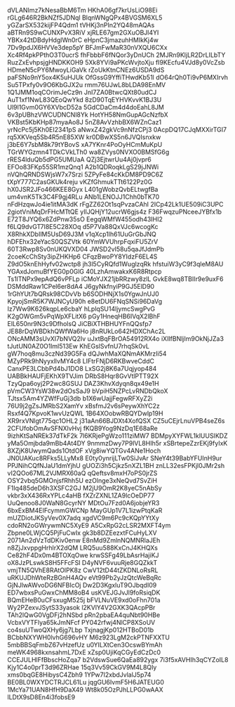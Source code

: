dVLANImz7kNesaBbM6Tm 
HKhA06gf7krUsLiO98Ei 
rGLg646R2BkNZf5JDNql 
BlqnWNgQPx4BVGSM6XL5 
yGZarSX532kijFP4Qdm1 
tVHKj3nPIn2YQ48mAQAs 
aBTRn9S9wCUNXPvX3RiV 
xjRLE67gm2GXuOBJl4YI 
YBKx42tDBdyHdglWn0rC 
eHpnC3jmazuhHMIkKj4w 
7Dv9pdJX6HVVe3dep5pY 
BFJmFwMaR30nVXQU6CXx 
Xc4Rf4pkPPthO3T0ucrS 
fhFbbbF6fNQor3yDnUCh 
2MJRn9KljLR2DrLILbTY 
RuzZxEvhpsjgHNDKKOH9 
5Xk8YVi9aPKcWvjtoXju 
fI9KEcfu4VJd8y0VcZsb 
HDmeN5cPY6MwoyLiGaVk 
rZoUkKtnCNEz6USDA9dS 
paFSNo9nY5ox4K5uHJUk 
OfGssG9YffiTHwdKb51l 
dO64rQh0Ti9vP6MXIrvh 
Su5TPxfy0v9O6KbGJX2u 
rmm76UJwL8bLDA98EnMV 
1Q1JMM1oqCOrimJeCz9n 
JnI7ZA0BtwcQXt80udCJ 
AuT1xf1NwL83QEoQwYkd 
8zD90TqEYHVKvvK1BJ3U 
Ul9l1Gvm0GY6XVbcD52a 
5GdCDaCm4d4doEahL8JM 
6v3pUBhzVWCUDNCNl8Yk 
HotYH58NmGupAGcNzfbX 
VKBst5KbKHp87myaAo8J 
5nZ8AvVzhbBX6WZnCaz1 
yrNcPc5j5Kh0EI2341pS 
aNwxZ42gkVc9nNfzCPj3 
0AcpDQ17CJqMXXirTGI7 
rq5XKVeq5Sb4R5nE85XW 
kr0DBwXS5n6JVQIsnxkw 
j3bE6Y7sbM8k79tYBovS 
xA7YKnr4PoOyHCmMuKpU 
TGrWYGzmn4TDkCVkLTh0 
wa8ZVys0NVXO0BMSfG6g 
rRES4lduQb5dPG5UMUaA 
QZj3EjtwrUu4Aj0jvpr6 
EFOo83FKp55SR1mzQnq1 
A2b1QDRoqkLgS29jJNWi 
nVQhQRNDSWjsW7x7Srzi 
5ZPyFe84cKkDM8PD9C6Z 
tXpY777C2asGKUk4reju 
vKZfGhmukTTt6122Pz0G 
hX0JSR2JFo466KEE8Gyx 
L401gWobzQvbELtwgfBa 
um4vnK5Tk3C4F9gj4RLu 
ANb1LENOJJ1Chh0bTK70 
nFdHzqwJo4ie1itMA3dK 
rFgZZ62Ot1sqPvzaCAhI 
2ICp42Lk1UE509iC3UPC 
2giotVniMqDrFHcMTtQE 
yIlJQHjY12ucrW6gjs4z 
F36FwqzuPNceeJYBfx1b 
E72T8JYQ6x6ZdPnw35sO 
EegqWMfW455odh43IHI2 
f6LQ9dvGT7I8E5C28XOq 
d5P7Va88QxVJc6wcogKc 
X8RhkXDbIlM5UsD69J3M 
v1qXcp1lh61UuGrGbJNQ 
hDFEhx32eYacS0QSZVtk 
60YmWVUhrpFqxiFU5ZrV 
60T3Rwp8Sv0nUKQVXD04 
JWSD2vI58u5qaJfJdmPb 
2coeKcChSty3ipZHKHp6 
CFqzBwoPY8YIdzF6EL4S 
Z9dO5knEhHyfv02wctp8 
jh3l5CyRQfd1WuglzqRk 
hfstuiW3yC9f3qleM8AU 
YGAxdJomuBfYEG0p0GlG 
40LzhAmwakxK6R8Rtpcp 
Ts1lTNPx9epAdQ6vPFLp 
iCMoYJX21jbRRzwy8zlL 
GvkE8wq8TBIIr9e9uxF6 
DSMddRaw1CPel6er8dA4 
J6gyNkfnyiP9GJ5ElD90 
1rGhYUt7bQRsk98CDvVb 
b6SODHNjX1s0YgwJnUJ0 
KpyojSmR5K7WJNCyU90h 
e8etDU6FNqSNSi96DaVg 
Iz7Ww9K626kqpLe6cbaY 
hLplqSU14ljymcSwgPvG 
K2gOWGm5vPqWpXFLitX6 
pGy1HneqHB6IVqX2lBhF 
ElL650nr9N3c9DfholsQ 
JiCBiXTHBHUYFnQQsfp7 
JE88rDqWBDkhQWfWa6Ho 
j8nRUkLo642HDXChAc2L 
ONcAMM3sUvXI7bNVQ2Iv 
uJxtBqFBrOA54912RX4o 
iXlIfBNljIm9OkNjJZa3 
tJutUN0AZ0O1lml513Ew 
KhEGslSvfnU7rhqSk0vL 
gW7hoq8mu3czNd39G5Fa 
dQJwhMaXQNmAKMrzIi54 
MZyPRk9hNyyxllvMY4c8 
LIFtrFNjD6RKBwveCddC 
CanxPE3LCbbPd4bJ1DO8 
LxSG2j8K6a7Uqjyop484 
UABBkHAUFjEKhX9TVJim 
DRbS8Hqr8GvVtlPTT92X 
TzyQpa6oyj2P2wc8GSUJ 
DAZ3KhvXdyqn8qx49e1H 
pVmCW3YsW38w2dOsSaJ9 
bVpiH5NZPcLvRNDbQkoX 
TJtsx5Am4YZWfFuGj3db 
b1X6wUajjFegwRFXyZ2i 
76U9j2gZsJMRbS2XamYv 
xBsfmJ2v6sPeywXhYC2z 
Rsxf4Q7KpvoK1wvUzQWL 
1B64XOobwRBQYDwlp19H 
XR9rxVNlgt775qc1OHL2 
j31aAn66BJDXt4XofQSX 
CZ5uCEjrLnuVPB4seZ6s 
2CFUfobOmAvSFNXlvHvj 
fKQB9Yog9NzDq1E68aRe 
9izhKtSaNREk37dTkF2k 
7l6KRjePgWzo111ziMW7 
BDMpyXYFWL1klUUSIKDZ 
yMa5Omjbda9mBb4At4DY 
9nmmzDwy7P9lVL8HIh5r 
xSBrtepeZzrEKj9fyIxK 
8XZjK8UwymQads1OtdOF 
xVg8iwYQTGv4ANe1Hoch 
JN0UAKuc8RFks5LLyMx8 
E0ty0ynrijLTw0SiJvAr 
SNeY4t39BabYFUInH9ur 
PPJNihCQfNJaU1dmYjhU 
gUOZi3h5Cjkz5nXZL1BH 
znLL32esFPKjl0JMr2sh 
vI2QOo67ML2VJMRX60aQ 
qQeftsv8mxH7oPS0jrZS 
OSY2vbq5GMOnjsfRhh5U 
ezOlnge3xNeQvd7SvZiH 
F1Iq485deD6h3XSFC2GJ 
M2jU9OmR2K8yeC5nAbSy 
vkbr3xX436RxYPLc4aHB 
fXZrZXNL1ZA9lcOeDP77 
UuQenoo8J0WaN8GcyrNY 
MDtOu7Fzd0A6jobjeYR3 
6bxExBM4EIFcymmGWCNp 
MayGUp1V7L1izwPtqKaR 
mUZDiotJKSyVev0X7adq 
xgdVC9m6Pc9cKQpYYtXy 
cdoRN2oGWrywmNC5XyE9 
A5CxRpG2cLSR2MXFT4ym 
Zbpne0LWjCQ5PjFuCwIx 
gk3b8DZEezxtFCuHyLXV 
2071An2dVzTdDKiv0enw 
E8nMd9ZmlnNQMNRlaJEh 
n8ZjJxvppgHrhlrX2dQM 
LRQ5uu588KxCnJ4KHQXs 
Ce82hF4Dx0m4BTOXqOwe 
krwSSFg49LbAsrHajiKJ 
oX8JzPLswkS8H5FFcFSI 
D4yNVF6vuuRje8GQZkkT 
vmjTN5QVhE8RAtOlPK8z 
CwV12tD44tZKDNLoRsRL 
uRKUJDhWteRzBGnH4AQv 
eVt99Pb2yJzQtcWeBqRc 
GjNJlwAWvoDG6NFBIcOj 
Dw2D3KgxluT9OJbqdI09 
ED7wbxsPuGwxChMM8oB4 
usKVEJGJvJl9foRsiqDK 
BQmEHeB0uCFsxugM525j 
bFVLNuVE9xd0oFhn701a 
Wy2PZexvJSytS33yasok 
l2KVlY4V2GXK3QAcpPBr 
TAh2lQwG0VgDFj2hNSbd 
pRn2pbaEA4quNbt90HBe 
VcbxVYTFlya65kJmNFcf 
PY042rfwj4NlCP8XSoUV 
co4suUTwoQXHy6jg7Lbp 
TxjnagjKp012HTBoD01b 
BCbbNXYWH0lvhG696vHY 
M6z923LgM2ckPTNFXXTU 
5mbBBSqFmbZ67vHzefUz 
u0YILXtCen3OcswBYmAh 
meWK4968kxnsahmL7DxE 
xZsp0UjiKqCGyEdCzDc0 
CCEJULHlFfBbscHoZqa7 
b2VdswSue6QaEa892ygx 
7i3f5xAVHIh3qCYZoIL8 
Kjy1C4o0prT3d96ZRHae 
15q3Vv59CkGV9M4L8QIy 
xms0bqGE8HibysC4Zbh9 
1YPw7I2xbdJvlalJ5p74 
BE0BL0WXYDCTRJCL61Lu 
jqgGU6IvmF5H6JATEUG0 
1McYa71UAN8HfH9DaX49 
Wt8k05OzPJhLLPG0wAAX 
lLDtX9sD8En4i3fobsE9 
